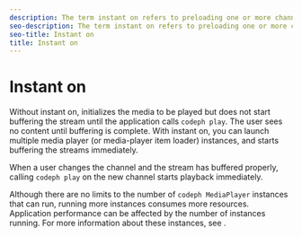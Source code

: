 ```yaml
---
description: The term instant on refers to preloading one or more channels so that a user selecting a channel or switching channels sees content playing immediately. The buffering is already done by the time the user starts watching.
seo-description: The term instant on refers to preloading one or more channels so that a user selecting a channel or switching channels sees content playing immediately. The buffering is already done by the time the user starts watching.
seo-title: Instant on
title: Instant on
---
```


# Instant on

Without instant on,  initializes the media to be played but does not start buffering the stream until the application calls `codeph play`. The user sees no content until buffering is complete. With instant on, you can launch multiple media player (or media-player item loader) instances, and  starts buffering the streams immediately.

When a user changes the channel and the stream has buffered properly, calling `codeph play` on the new channel starts playback immediately.

Although there are no limits to the number of `codeph MediaPlayer` instances that  can run, running more instances consumes more resources. Application performance can be affected by the number of instances running. For more information about these instances, see []().

